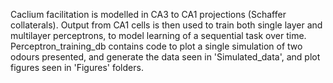 Caclium facilitation is modelled in CA3 to CA1 projections (Schaffer collaterals). 
Output from CA1 cells is then used to train both single layer and multilayer perceptrons, to model learning of a sequential task over time. 
Perceptron_training_db contains code to plot a single simulation of two odours presented, and generate the data seen in 'Simulated_data', and plot figures seen in 'Figures' folders.
